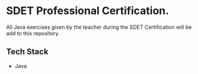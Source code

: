 # SDET Professional Certification.

All Java exercises given by the teacher during the SDET Certification will be add to this
repository.

## Tech Stack
- Java
